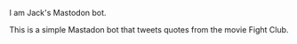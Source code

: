 I am Jack's Mastodon bot.

This is a simple Mastadon bot that tweets quotes from the movie Fight Club.
